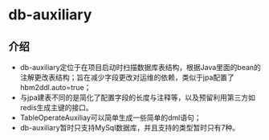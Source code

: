 # db-auxiliary

介绍
---

- db-auxiliary定位于在项目启动时扫描数据库表结构，根据Java里面的bean的注解更改表结构；旨在减少字段更改对运维的依赖，类似于jpa配置了hbm2ddl.auto=true；
- 与jpa建表不同的是简化了配置字段的长度与注释等，以及预留利用第三方如redis生成主键的接口。
- TableOperateAuxiliay可以简单生成一些简单的dml语句；
- db-auxiliary暂时只支持MySql数据库，并且支持的类型暂时只有7种。


